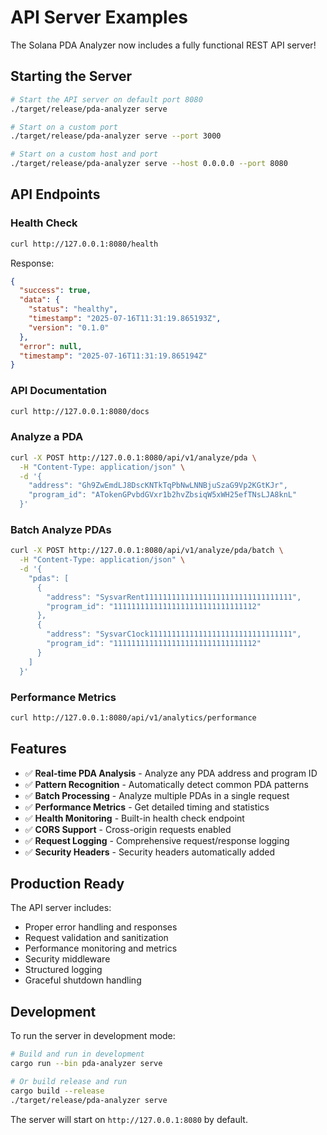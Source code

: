 # API Server Examples

The Solana PDA Analyzer now includes a fully functional REST API server!

## Starting the Server

```bash
# Start the API server on default port 8080
./target/release/pda-analyzer serve

# Start on a custom port
./target/release/pda-analyzer serve --port 3000

# Start on a custom host and port
./target/release/pda-analyzer serve --host 0.0.0.0 --port 8080
```

## API Endpoints

### Health Check
```bash
curl http://127.0.0.1:8080/health
```

Response:
```json
{
  "success": true,
  "data": {
    "status": "healthy",
    "timestamp": "2025-07-16T11:31:19.865193Z",
    "version": "0.1.0"
  },
  "error": null,
  "timestamp": "2025-07-16T11:31:19.865194Z"
}
```

### API Documentation
```bash
curl http://127.0.0.1:8080/docs
```

### Analyze a PDA
```bash
curl -X POST http://127.0.0.1:8080/api/v1/analyze/pda \
  -H "Content-Type: application/json" \
  -d '{
    "address": "Gh9ZwEmdLJ8DscKNTkTqPbNwLNNBjuSzaG9Vp2KGtKJr",
    "program_id": "ATokenGPvbdGVxr1b2hvZbsiqW5xWH25efTNsLJA8knL"
  }'
```

### Batch Analyze PDAs
```bash
curl -X POST http://127.0.0.1:8080/api/v1/analyze/pda/batch \
  -H "Content-Type: application/json" \
  -d '{
    "pdas": [
      {
        "address": "SysvarRent111111111111111111111111111111111",
        "program_id": "11111111111111111111111111111112"
      },
      {
        "address": "SysvarC1ock11111111111111111111111111111111",
        "program_id": "11111111111111111111111111111112"
      }
    ]
  }'
```

### Performance Metrics
```bash
curl http://127.0.0.1:8080/api/v1/analytics/performance
```

## Features

- ✅ **Real-time PDA Analysis** - Analyze any PDA address and program ID
- ✅ **Pattern Recognition** - Automatically detect common PDA patterns
- ✅ **Batch Processing** - Analyze multiple PDAs in a single request
- ✅ **Performance Metrics** - Get detailed timing and statistics
- ✅ **Health Monitoring** - Built-in health check endpoint
- ✅ **CORS Support** - Cross-origin requests enabled
- ✅ **Request Logging** - Comprehensive request/response logging
- ✅ **Security Headers** - Security headers automatically added

## Production Ready

The API server includes:
- Proper error handling and responses
- Request validation and sanitization
- Performance monitoring and metrics
- Security middleware
- Structured logging
- Graceful shutdown handling

## Development

To run the server in development mode:

```bash
# Build and run in development
cargo run --bin pda-analyzer serve

# Or build release and run
cargo build --release
./target/release/pda-analyzer serve
```

The server will start on `http://127.0.0.1:8080` by default.